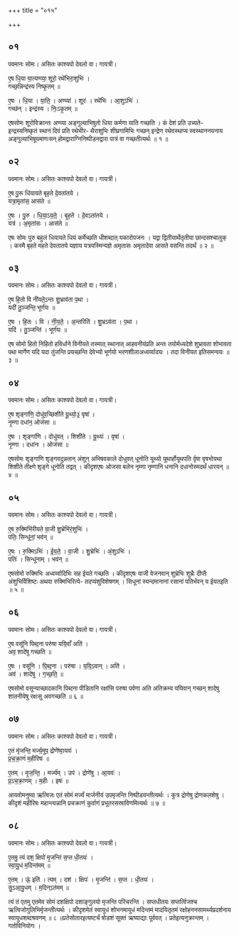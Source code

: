 +++
title = "०१५"

+++


## ०१
पवमानः सोमः। असितः काश्यपो देवलो वा। गायत्री।

ए॒ष धि॒या या॒त्यण्व्या॒ शूरो॒ रथे॑भिरा॒शुभिः॑ ।  
गच्छ॒न्निन्द्र॑स्य निष्कृ॒तम् ॥

ए॒षः । धि॒या । या॒ति॒ । अण्व्या॑ । शूरः॑ । रथे॑भिः । आ॒शुऽभिः॑ ।  
गच्छ॑न् । इन्द्र॑स्य । निः॒ऽकृ॒तम् ॥

एषसोमः शूरोविक्रान्तः अण्व्या अङ्गुल्याभिषुतो धिया कर्मणा याति गच्छति । कं देशं प्रति उच्यते-इन्द्रस्यनिष्कृतं स्थानं दिवं प्रति रथेभीर- थैराशुभिः शीघ्रगामिभिः गच्छन् इन्द्रेण रथेवस्थाप्य स्वस्थाननयनाय अङ्गुल्याभिषूयमाणःसन् होमद्वाराग्निनिष्पीडनद्वारा पात्रं वा गच्छतीत्यर्थः ॥ १ ॥

## ०२
पवमानः सोमः। असितः काश्यपो देवलो वा। गायत्री।

ए॒ष पु॒रू धि॑यायते बृह॒ते दे॒वता॑तये ।  
यत्रा॒मृता॑स॒ आस॑ते ॥

ए॒षः । पु॒रु । धि॒या॒ऽय॒ते॒ । बृ॒ह॒ते । दे॒वऽता॑तये ।  
यत्र॑ । अ॒मृता॑सः । आस॑ते ॥

एषः सोमः पुरु बहुलं धियायते धियं कर्मेच्छति धीशब्दात् यकारोपजनः । यद्वा द्वितीयार्थेतृतीया छान्दसश्चालुक् । कस्मै बृहते महते देवतातये यज्ञाय यत्रयस्मिन्यज्ञे अमृतासः अमृतादेवा आसते वसन्ति तदर्थं ॥ २ ॥

## ०३
पवमानः सोमः। असितः काश्यपो देवलो वा। गायत्री।

ए॒ष हि॒तो वि नी॑यते॒ऽन्तः शु॒भ्राव॑ता प॒था ।  
यदी॑ तु॒ञ्जन्ति॒ भूर्ण॑यः ॥

ए॒षः । हि॒तः । वि । नी॒य॒ते॒ । अ॒न्तरिति॑ । शु॒भ्रऽव॑ता । प॒था ।  
यदि॑ । तु॒ञ्जन्ति॑ । भूर्ण॑यः ॥

एष सोमो हितो निहितो हविर्धाने विनीयते तस्मात् स्थानात् आहवनीयंप्रति अन्तः तयोर्मध्यदेशे शुभ्रावता शोभावता पथा मार्गेण यदि यदा तुंजन्ति प्रयच्छन्ति देवेभ्यो भूर्णयो भरणशीलाअध्वर्य्वादयः । तदा विनीयत इतिसमन्वयः ॥ ३ ॥

## ०४
पवमानः सोमः। असितः काश्यपो देवलो वा। गायत्री।

ए॒ष शृङ्गा॑णि॒ दोधु॑व॒च्छिशी॑ते यू॒थ्यो॒३॒॑ वृषा॑ ।  
नृ॒म्णा दधा॑न॒ ओज॑सा ॥

ए॒षः । शृङ्गा॑णि । दोधु॑वत् । शिशी॑ते । यू॒थ्यः॑ । वृषा॑ ।  
नृ॒म्णा । दधा॑नः । ओज॑सा ॥

एषसोमः शृङ्गाणि शृङ्गवदुन्नतान् अंशून् अभिषवकाले दोधुवत् धूनोति यूथ्यो यूथार्होयूथपति र्वृषा वृषभोयथा शिशीते तीक्ष्णे शृङ्गे धूनोति तद्वत् । कीदृशएषः ओजसा बलेन नृम्णा नृम्णानि धनानि दधानोस्मदर्थं धारयन् ॥ ४ ॥

## ०५
पवमानः सोमः। असितः काश्यपो देवलो वा। गायत्री।

ए॒ष रु॒क्मिभि॑रीयते वा॒जी शु॒भ्रेभि॑रं॒शुभिः॑ ।  
पतिः॒ सिन्धू॑नां॒ भव॑न् ॥

ए॒षः । रु॒क्मिऽभिः॑ । ई॒य॒ते॒ । वा॒जी । शु॒भ्रेभिः॑ । अं॒शुऽभिः॑ ।  
पतिः॑ । सिन्धू॑नाम् । भव॑न् ॥

एषसोमो रुक्मिभिः अध्वर्य्वादिभिः सह ईयते गच्छति । कीदृशएषः वाजी वेजनवान् शुभ्रेभिः शुभ्रैः दीप्तैः अंशुभिर्विशिष्टः अथवा रुक्मिभिरित्ये- तदप्यंशुविशेषणम् । सिधूनां स्यन्दमानानां रसानां पतिर्भवन् य ईयतइति ॥ ५ ॥

## ०६
पवमानः सोमः। असितः काश्यपो देवलो वा। गायत्री।

ए॒ष वसू॑नि पिब्द॒ना परु॑षा ययि॒वाँ अति॑ ।  
अव॒ शादे॑षु गच्छति ॥

ए॒षः । वसू॑नि । पि॒ब्द॒ना । परु॑षा । य॒यि॒ऽवान् । अति॑ ।  
अव॑ । शादे॑षु । ग॒च्छ॒ति॒ ॥

एषसोमो वसून्याच्छादकानि पिब्दना पीडितानि रक्षांसि परुषा पर्वणा अति अतिक्रम्य ययिवान् गच्छन् शादेषु शातनीयेषु रक्षःसु अवगच्छति ॥ ६ ॥

## ०७
पवमानः सोमः। असितः काश्यपो देवलो वा। गायत्री।

ए॒तं मृ॑जन्ति॒ मर्ज्य॒मुप॒ द्रोणे॑ष्वा॒यवः॑ ।  
प्र॒च॒क्रा॒णं म॒हीरिषः॑ ॥

ए॒तम् । मृ॒ज॒न्ति॒ । मर्ज्य॑म् । उप॑ । द्रोणे॑षु । आ॒यवः॑ ।  
प्र॒ऽच॒क्रा॒णम् । म॒हीः । इषः॑ ॥

आयवोमनुष्या ऋत्विजः एतं सोमं मर्ज्यं मार्जनीयं उपमृजन्ति निष्पीडयन्तीत्यर्थः । कुत्र द्रोणेषु द्रोणकलशेषु । कीदृशं महीरिषः महान्त्यन्नानि प्रचक्राणं कुर्वाणं प्रभूतरसस्राविणमित्यर्थः ॥ ७ ॥

## ०८
पवमानः सोमः। असितः काश्यपो देवलो वा। गायत्री।

ए॒तमु॒ त्यं दश॒ क्षिपो॑ मृ॒जन्ति॑ स॒प्त धी॒तयः॑ ।  
स्वा॒यु॒धं म॒दिन्त॑मम् ॥

ए॒तम् । ऊं॒ इति॑ । त्यम् । दश॑ । क्षिपः॑ । मृ॒जन्ति॑ । स॒प्त । धी॒तयः॑ ।  
सु॒ऽआ॒यु॒धम् । म॒दिन्ऽत॑मम् ॥

त्यं तं एतमु एतमेव सोमं दशक्षिपो दशाङ्गुलयो मृजन्ति परिचरन्ति । सप्तधीतयः सप्तर्त्विजश्च ऋत्विजोगुलिभिर्मृजन्तीत्यर्थः । कीदृशमेतं स्वायुधं शोभनमायुधं मदिन्तमं मादयितृतमं रक्षोहननसामर्थ्यप्रदर्शनाय स्वायुधशब्दश्रवणम् ॥ ८ ॥प्रतेसोतारइत्यष्टर्चं षोडशं सूक्तं ऋष्याद्याः पूर्ववत् । प्रतेइत्यनुक्रान्तम् । गतोविनियोगः ।